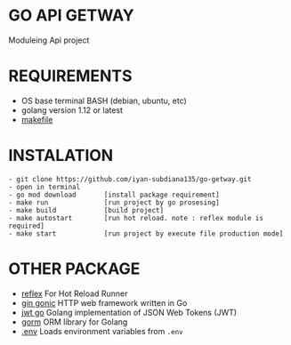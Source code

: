 # GO API GETWAY

Moduleing Api project

# REQUIREMENTS

- OS base terminal BASH (debian, ubuntu, etc)
- golang version 1.12 or latest
- [makefile](https://en.wikipedia.org/wiki/Makefile)

# INSTALATION

    - git clone https://github.com/iyan-subdiana135/go-getway.git
    - open in terminal
    - go mod download       [install package requirement]
    - make run              [run project by go prosesing]
    - make build            [build project]
    - make autostart        [run hot reload. note : reflex module is required]
    - make start            [run project by execute file production mode]



# OTHER PACKAGE 

- [reflex](https://github.com/cespare/reflex)       For Hot Reload Runner
- [gin gonic](https://github.com/gin-gonic/gin)     HTTP web framework written in Go
- [jwt go](https://github.com/dgrijalva/jwt-go)     Golang implementation of JSON Web Tokens (JWT)
- [gorm](https://github.com/jinzhu/gorm)            ORM library for Golang
- [.env](https://github.com/joho/godotenv)          Loads environment variables from `.env`